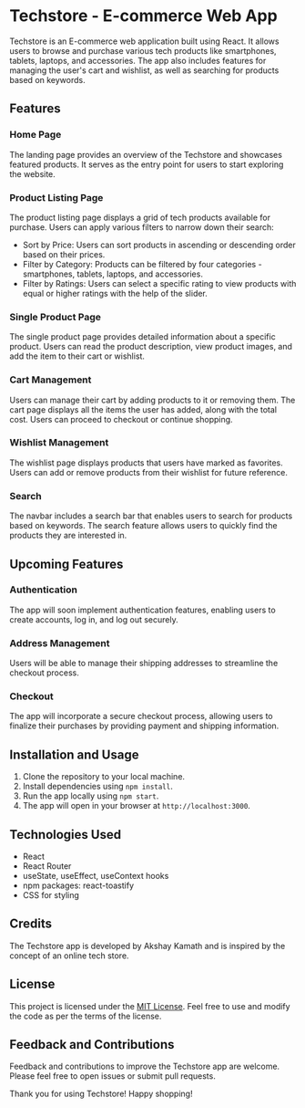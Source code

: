 # Techstore - E-commerce Web App

Techstore is an E-commerce web application built using React. It allows users to browse and purchase various tech products like smartphones, tablets, laptops, and accessories. The app also includes features for managing the user's cart and wishlist, as well as searching for products based on keywords.

## Features

### Home Page
The landing page provides an overview of the Techstore and showcases featured products. It serves as the entry point for users to start exploring the website.

### Product Listing Page
The product listing page displays a grid of tech products available for purchase. Users can apply various filters to narrow down their search:

- Sort by Price: Users can sort products in ascending or descending order based on their prices.
- Filter by Category: Products can be filtered by four categories - smartphones, tablets, laptops, and accessories.
- Filter by Ratings: Users can select a specific rating to view products with equal or higher ratings with the help of the slider.

### Single Product Page
The single product page provides detailed information about a specific product. Users can read the product description, view product images, and add the item to their cart or wishlist.

### Cart Management
Users can manage their cart by adding products to it or removing them. The cart page displays all the items the user has added, along with the total cost. Users can proceed to checkout or continue shopping.

### Wishlist Management
The wishlist page displays products that users have marked as favorites. Users can add or remove products from their wishlist for future reference.

### Search
The navbar includes a search bar that enables users to search for products based on keywords. The search feature allows users to quickly find the products they are interested in.

## Upcoming Features

### Authentication
The app will soon implement authentication features, enabling users to create accounts, log in, and log out securely.

### Address Management
Users will be able to manage their shipping addresses to streamline the checkout process.

### Checkout
The app will incorporate a secure checkout process, allowing users to finalize their purchases by providing payment and shipping information.

## Installation and Usage

1. Clone the repository to your local machine.
2. Install dependencies using `npm install`.
3. Run the app locally using `npm start`.
4. The app will open in your browser at `http://localhost:3000`.

## Technologies Used

- React
- React Router
- useState, useEffect, useContext hooks
- npm packages: react-toastify
- CSS for styling

## Credits

The Techstore app is developed by Akshay Kamath and is inspired by the concept of an online tech store.

## License

This project is licensed under the [MIT License](/LICENSE). Feel free to use and modify the code as per the terms of the license.

## Feedback and Contributions

Feedback and contributions to improve the Techstore app are welcome. Please feel free to open issues or submit pull requests.

Thank you for using Techstore! Happy shopping!

